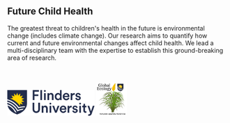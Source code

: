 ## Future Child Health
The greatest threat to children's health in the future is environmental change (includes climate change). Our research aims to quantify how current and future environmental changes affect child health. We lead a multi-disciplinary team with the expertise to establish this ground-breaking area of research.


<br>
<br>
<a href="http://www.flinders.edu.au"><img src="https://github.com/FutureChildHealth/.github/blob/main/profile/Flinders_University_Logo_Horizontal_RGB_Master.png" alt="Flinders University" width="200" style="vertical-align:bottom" /></a>
<a href=""><img src="https://github.com/FutureChildHealth/.github/blob/main/profile/GEL%20Logo%20Kaurna%20New%20Transp.png" alt="Global Ecology Laboratory" width="70" style="vertical-align:bottom" /></a>
